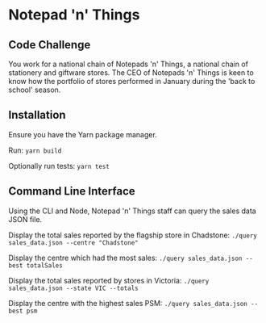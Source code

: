 # Notepad 'n' Things
## Code Challenge

You work for a national chain of Notepads 'n' Things, a national chain of stationery and giftware stores. The CEO of Notepads 'n' Things is keen to know how the portfolio of stores performed in January during the 'back to school' season.

## Installation

Ensure you have the Yarn package manager.

Run:
`yarn build`

Optionally run tests:
`yarn test`

## Command Line Interface

Using the CLI and Node, Notepad 'n' Things staff can query the sales data JSON file.

Display the total sales reported by the flagship store in Chadstone:
`./query sales_data.json --centre "Chadstone"`

Display the centre which had the most sales:
`./query sales_data.json --best totalSales`

Display the total sales reported by stores in Victoria:
`./query sales_data.json --state VIC --totals`

Display the centre with the highest sales PSM:
`./query sales_data.json --best psm`
